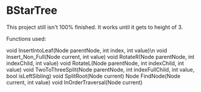 # BStarTree
This project still isn't 100% finished. It works until it gets to height of 3.

Functions used:

void InsertIntoLeaf(Node parentNode, int index, int value)\n
void Insert_Non_Full(Node current, int value)
void RotateR(Node parentNode, int indexChild, int value)
void RotateL(Node parentNode, int indexChild, int value)
void TwoToThreeSplit(Node parentNode, int indexFullChild, int value, bool isLeftSibling)
void SplitRoot(Node current)
Node FindNode(Node current, int value)
void InOrderTraversal(Node current)

